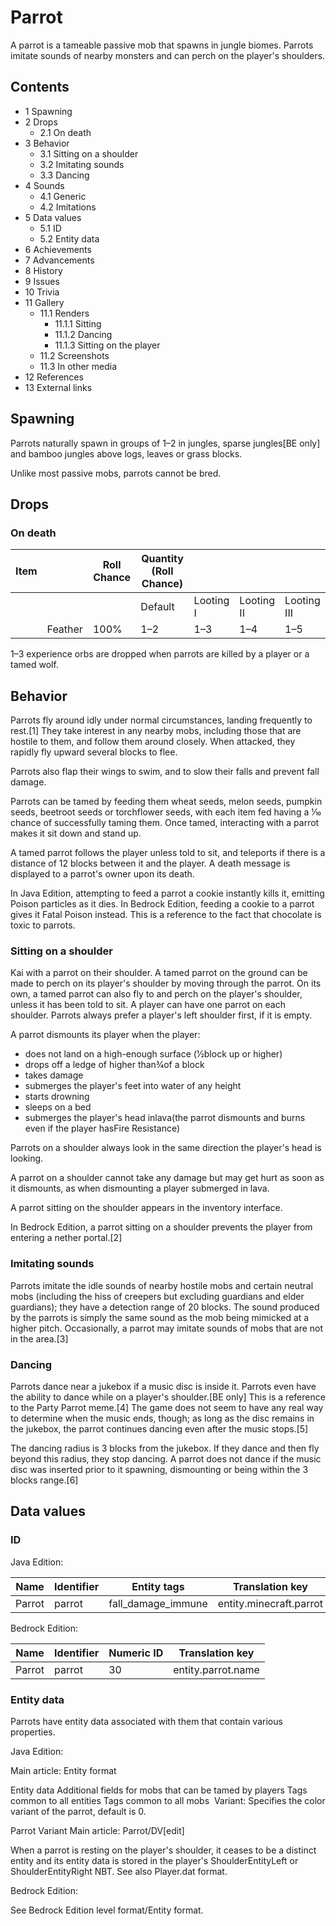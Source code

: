 # Parrot
A parrot is a tameable passive mob that spawns in jungle biomes. Parrots imitate sounds of nearby monsters and can perch on the player's shoulders.

## Contents
- 1 Spawning
- 2 Drops
	- 2.1 On death
- 3 Behavior
	- 3.1 Sitting on a shoulder
	- 3.2 Imitating sounds
	- 3.3 Dancing
- 4 Sounds
	- 4.1 Generic
	- 4.2 Imitations
- 5 Data values
	- 5.1 ID
	- 5.2 Entity data
- 6 Achievements
- 7 Advancements
- 8 History
- 9 Issues
- 10 Trivia
- 11 Gallery
	- 11.1 Renders
		- 11.1.1 Sitting
		- 11.1.2 Dancing
		- 11.1.3 Sitting on the player
	- 11.2 Screenshots
	- 11.3 In other media
- 12 References
- 13 External links

## Spawning
Parrots naturally spawn in groups of 1–2 in jungles, sparse jungles‌[BE  only] and bamboo jungles above logs, leaves or grass blocks.

Unlike most passive mobs, parrots cannot be bred.

## Drops
### On death
| Item |         | Roll Chance | Quantity (Roll Chance) |           |            |             |
|------|---------|-------------|------------------------|-----------|------------|-------------|
|      |         |             | Default                | Looting I | Looting II | Looting III |
|      | Feather | 100%        | 1–2                    | 1–3       | 1–4        | 1–5         |

1–3 experience orbs are dropped when parrots are killed by a player or a tamed wolf.

## Behavior
Parrots fly around idly under normal circumstances, landing frequently to rest.[1] They take interest in any nearby mobs, including those that are hostile to them, and follow them around closely. When attacked, they rapidly fly upward several blocks to flee.

Parrots also flap their wings to swim, and to slow their falls and prevent fall damage.

Parrots can be tamed by feeding them wheat seeds, melon seeds, pumpkin seeds, beetroot seeds or torchflower seeds, with each item fed having a 1⁄10 chance of successfully taming them. Once tamed, interacting with a parrot makes it sit down and stand up.

A tamed parrot follows the player unless told to sit, and teleports if there is a distance of 12 blocks between it and the player. A death message is displayed to a parrot's owner upon its death. 

In Java Edition, attempting to feed a parrot a cookie instantly kills it, emitting Poison particles as it dies. In Bedrock Edition, feeding a cookie to a parrot gives it Fatal Poison instead. This is a reference to the fact that chocolate is toxic to parrots.

### Sitting on a shoulder
Kai with a parrot on their shoulder.
A tamed parrot on the ground can be made to perch on its player's shoulder by moving through the parrot. On its own, a tamed parrot can also fly to and perch on the player's shoulder, unless it has been told to sit. A player can have one parrot on each shoulder. Parrots always prefer a player's left shoulder first, if it is empty.

A parrot dismounts its player when the player:

- does not land on a high-enough surface (1⁄2block up or higher)
- drops off a ledge of higher than3⁄4of a block
- takes damage
- submerges the player's feet into water of any height
- starts drowning
- sleeps on a bed
- submerges the player's head inlava(the parrot dismounts and burns even if the player hasFire Resistance)

Parrots on a shoulder always look in the same direction the player's head is looking.

A parrot on a shoulder cannot take any damage but may get hurt as soon as it dismounts, as when dismounting a player submerged in lava.

A parrot sitting on the shoulder appears in the inventory interface.

In Bedrock Edition, a parrot sitting on a shoulder prevents the player from entering a nether portal.[2]

### Imitating sounds
Parrots imitate the idle sounds of nearby hostile mobs and certain neutral mobs (including the hiss of creepers but excluding guardians and elder guardians); they have a detection range of 20 blocks. The sound produced by the parrots is simply the same sound as the mob being mimicked at a higher pitch. Occasionally, a parrot may imitate sounds of mobs that are not in the area.[3]

### Dancing
Parrots dance near a jukebox if a music disc is inside it. Parrots even have the ability to dance while on a player's shoulder.‌[BE  only] This is a reference to the Party Parrot meme.[4] The game does not seem to have any real way to determine when the music ends, though; as long as the disc remains in the jukebox, the parrot continues dancing even after the music stops.[5]

The dancing radius is 3 blocks from the jukebox. If they dance and then fly beyond this radius, they stop dancing. A parrot does not dance if the music disc was inserted prior to it spawning, dismounting or being within the 3 blocks range.[6]

## Data values
### ID
Java Edition:

| Name   | Identifier | Entity tags        | Translation key         |
|--------|------------|--------------------|-------------------------|
| Parrot | parrot     | fall_damage_immune | entity.minecraft.parrot |

Bedrock Edition:

| Name   | Identifier | Numeric ID | Translation key    |
|--------|------------|------------|--------------------|
| Parrot | parrot     | 30         | entity.parrot.name |

### Entity data
Parrots have entity data associated with them that contain various properties.

Java Edition:

Main article: Entity format

 Entity data
Additional fields for mobs that can be tamed by players
Tags common to all entities
Tags common to all mobs
 Variant: Specifies the color variant of the parrot, default is 0.


Parrot Variant
Main article: Parrot/DV[edit]

When a parrot is resting on the player's shoulder, it ceases to be a distinct entity and its entity data is stored in the player's ShoulderEntityLeft or ShoulderEntityRight NBT. See also Player.dat format.

Bedrock Edition:

See Bedrock Edition level format/Entity format.
